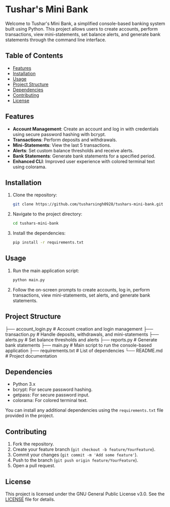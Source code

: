 # Tushar's Mini Bank

Welcome to Tushar's Mini Bank, a simplified console-based banking system built using Python. This project allows users to create accounts, perform transactions, view mini-statements, set balance alerts, and generate bank statements through the command line interface.

## Table of Contents

- [Features](#features)
- [Installation](#installation)
- [Usage](#usage)
- [Project Structure](#project-structure)
- [Dependencies](#dependencies)
- [Contributing](#contributing)
- [License](#license)

## Features

- **Account Management**: Create an account and log in with credentials using secure password hashing with bcrypt.
- **Transactions**: Perform deposits and withdrawals.
- **Mini-Statements**: View the last 5 transactions.
- **Alerts**: Set custom balance thresholds and receive alerts.
- **Bank Statements**: Generate bank statements for a specified period.
- **Enhanced CLI**: Improved user experience with colored terminal text using colorama.

## Installation

1. Clone the repository:
    ```bash
    git clone https://github.com/tusharsingh0928/tushars-mini-bank.git
    ```
2. Navigate to the project directory:
    ```bash
    cd tushars-mini-bank
    ```
3. Install the dependencies:
    ```bash
    pip install -r requirements.txt
    ```

## Usage

1. Run the main application script:
    ```bash
    python main.py
    ```

2. Follow the on-screen prompts to create accounts, log in, perform transactions, view mini-statements, set alerts, and generate bank statements.

## Project Structure

├── account_login.py     # Account creation and login management 
├── transaction.py       # Handle deposits, withdrawals, and mini-statements 
├── alerts.py            # Set balance thresholds and alerts 
├── reports.py           # Generate bank statements 
├── main.py              # Main script to run the console-based application 
├── requirements.txt     # List of dependencies 
└── README.md            # Project documentation


## Dependencies

- Python 3.x
- bcrypt: For secure password hashing.
- getpass: For secure password input.
- colorama: For colored terminal text.

You can install any additional dependencies using the `requirements.txt` file provided in the project.

## Contributing

1. Fork the repository.
2. Create your feature branch (`git checkout -b feature/YourFeature`).
3. Commit your changes (`git commit -m 'Add some feature'`).
4. Push to the branch (`git push origin feature/YourFeature`).
5. Open a pull request.

## License

This project is licensed under the GNU General Public License v3.0. See the [LICENSE](LICENSE) file for details.
